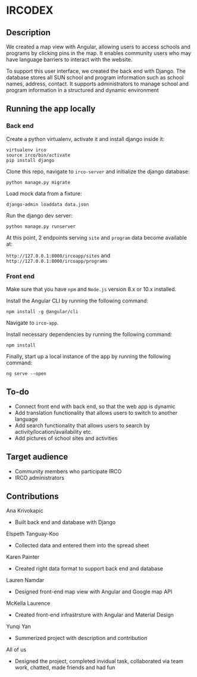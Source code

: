 # IRCODEX

## Description
We created a map view with Angular, allowing users to access schools and programs by clicking pins in the map. It enables community users who may have language barriers to interact with the website. 

To support this user interface, we created the back end with Django. The database stores all SUN school and program information such as school names, address, contact. It supports administrators to manage school and program information in a structured and dynamic environment

## Running the app locally

### Back end

Create a python virtualenv, activate it and install django inside it:

```
virtualenv irco
source irco/bin/activate
pip install django
```

Clone this repo, navigate to `irco-server` and initialize the django database:

`python manage.py migrate`

Load mock data from a fixture:

`django-admin loaddata data.json`

Run the django dev server:

`python manage.py runserver`

At this point, 2 endpoints serving `site` and `program` data become available at:

`http://127.0.0.1:8000/ircoapp/sites` and `http://127.0.0.1:8000/ircoapp/programs`


### Front end
Make sure that you have `npm` and `Node.js` version 8.x or 10.x installed.

Install the Angular CLI by running the following command:

`npm install -g @angular/cli`

Navigate to `irco-app`.

Install necessary dependencies by running the following command:

`npm install`

Finally, start up a local instance of the app by running the following command:

`ng serve --open`

## To-do
* Connect front end with back end, so that the web app is dynamic
* Add translation functionality that allows users to switch to another language
* Add search functionality that allows users to search by activity/location/availability etc.
* Add pictures of school sites and activities

## Target audience
* Community members who participate IRCO
* IRCO administrators

## Contributions
Ana Krivokapic
* Built back end and database with Django

Elspeth Tanguay-Koo
* Collected data and entered them into the spread sheet

Karen Painter
* Created right data format to support back end and database

Lauren Namdar
* Designed front-end map view with Angular and Google map API

McKella Laurence
* Created front-end infrastrsture with Angular and Material Design

Yunqi Yan
* Summerized project with description and contribution

All of us
* Designed the project, completed invidual task, collaborated via team work, chatted, made friends and had fun
